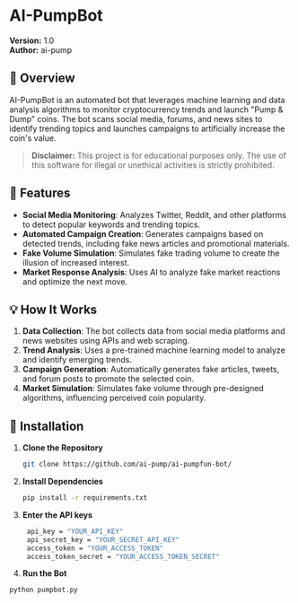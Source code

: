 # AI-PumpBot

**Version:** 1.0  
**Author:** ai-pump 

## 📖 Overview
AI-PumpBot is an automated bot that leverages machine learning and data analysis algorithms to monitor cryptocurrency trends and launch "Pump & Dump" coins. The bot scans social media, forums, and news sites to identify trending topics and launches campaigns to artificially increase the coin's value.

> **Disclaimer:** This project is for educational purposes only. The use of this software for illegal or unethical activities is strictly prohibited.

## 🚀 Features
- **Social Media Monitoring**: Analyzes Twitter, Reddit, and other platforms to detect popular keywords and trending topics.
- **Automated Campaign Creation**: Generates campaigns based on detected trends, including fake news articles and promotional materials.
- **Fake Volume Simulation**: Simulates fake trading volume to create the illusion of increased interest.
- **Market Response Analysis**: Uses AI to analyze fake market reactions and optimize the next move.

## 💡 How It Works
1. **Data Collection**: The bot collects data from social media platforms and news websites using APIs and web scraping.
2. **Trend Analysis**: Uses a pre-trained machine learning model to analyze and identify emerging trends.
3. **Campaign Generation**: Automatically generates fake articles, tweets, and forum posts to promote the selected coin.
4. **Market Simulation**: Simulates fake volume through pre-designed algorithms, influencing perceived coin popularity.

## 🔧 Installation
1. **Clone the Repository**
   ```bash
   git clone https://github.com/ai-pump/ai-pumpfun-bot/
2. **Install Dependencies**
   ```bash
   pip install -r requirements.txt
3. **Enter the API keys**
   ```bash
    api_key = "YOUR_API_KEY"
    api_secret_key = "YOUR_SECRET_API_KEY"
    access_token = "YOUR_ACCESS_TOKEN"
    access_token_secret = "YOUR_ACCESS_TOKEN_SECRET"
4. **Run the Bot**
```bash
python pumpbot.py
